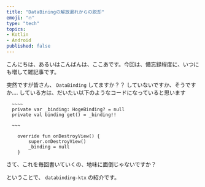 ```yaml
---
title: "DataBiningの解放漏れからの脱却"
emoji: "🔥"
type: "tech"
topics:
- Kotlin
- Android 
published: false
---
```



こんにちは、あるいはこんばんは、ここあです。今回は、備忘録程度に、いつにも増して雑記事です。

突然ですが皆さん、 `DataBinding` してますか？？
していないですか、そうですか....
している方は、だいたい以下のようなコードになっていると思います

``` 
  ~~~~
  private var _binding: HogeBinding? = null
  private val binding get() = _binding!!

  ~~~

    override fun onDestroyView() {
        super.onDestroyView()
        _binding = null
    }
```


さて、これを毎回書いていくの、地味に面倒じゃないですか？

ということで、 `databinding-ktx` の紹介です。